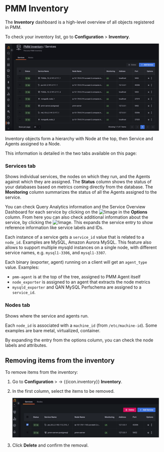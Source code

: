 # PMM Inventory

The **Inventory** dashboard is a high-level overview of all objects  registered in PMM.


To check your inventory list, go to <i class="uil uil-cog"></i> **Configuration** > **Inventory**.

![!image](../../_images/Inventory.png)

Inventory objects form a hierarchy with Node at the top, then Service and Agents assigned to a Node.

This information is detailed in the two tabs available on this page:

### **Services** tab

Shows individual services, the nodes on which they run, and the Agents against which they are assigned.
The **Status** column shows the status of your databases based on metrics coming directly from the database. 
The **Monitoring** column summarizes the status of all the Agents assigned to the service.

You can check Query Analytics information and the Service Overview Dashboard for each service by clicking on the ![!image](../../_images/dots-three-vertical.ico) in the **Options** column.
From here you can also check additional information about the service, by clicking the ![!image](../../_images/arrow-downward.ico). This expands the service entry to show reference information like service labels and IDs.

Each instance of a service gets a `service_id` value that is related to a `node_id`. Examples are MySQL, Amazon Aurora MySQL. This feature also allows to support multiple mysqld instances on a single node, with different service names, e.g. `mysql1-3306`, and `mysql1-3307`.

Each binary (exporter, agent) running on a client will get an `agent_type` value. Examples:

- `pmm-agent` is at the top of the tree, assigned to PMM Agent itself
- `node_exporter` is assigned to an agent that extracts the node metrics
- `mysqld_exporter` and QAN MySQL Perfschema are assigned to a `service_id`.

### **Nodes** tab

Shows where the service and agents run. 

Each `node_id` is associated with a `machine_id` (from `/etc/machine-id`). Some examples are bare metal, virtualized, container.

By expanding the entry from the options column, you can check the node labels and attributes. 

## Removing items from the inventory
To remove items from the inventory:

1. Go to <i class="uil uil-cog"></i> **Configuration** > → {{icon.inventory}} **Inventory**.

2. In the first column, select the items to be removed.

    ![!image](../../_images/PMM_Inventory_Item_Selection.png)

3. Click **Delete** and confirm the removal.
